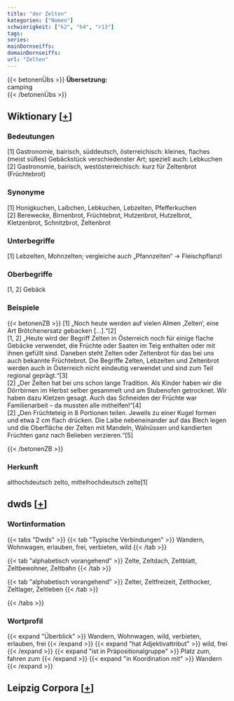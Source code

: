 ```yaml
---
title: "der Zelten"
kategorien: ["Nomen"]
schwierigkeit: ["k2", "h4", "r13"]
tags:
series:
mainDornseiffs:
domainDornseiffs:
url: "Zelten"
---
```


{{< betonenÜbs >}}
**Übersetzung:**  
camping  
{{< /betonenÜbs >}}

## Wiktionary [[+](https://de.wiktionary.org/wiki/Zelten)]

### Bedeutungen
[1] Gastronomie, bairisch, süddeutsch, österreichisch: kleines, flaches (meist süßes) Gebäckstück verschiedenster Art; speziell auch: Lebkuchen  
[2] Gastronomie, bairisch, westösterreichisch: kurz für Zeltenbrot (Früchtebrot)  

### Synonyme
[1] Honigkuchen, Laibchen, Lebkuchen, Lebzelten, Pfefferkuchen  
[2] Berewecke, Birnenbrot, Früchtebrot, Hutzenbrot, Hutzelbrot, Kletzenbrot, Schnitzbrot, Zeltenbrot  

### Unterbegriffe
[1] Lebzelten, Mohnzelten; vergleiche auch „Pfannzelten“ → Fleischpflanzl  

### Oberbegriffe
[1, 2] Gebäck  

### Beispiele
{{< betonenZB >}}
[1] „Noch heute werden auf vielen Almen ‚Zelten‘, eine Art Brötchenersatz gebacken […].“[2]  
[1, 2] „Heute wird der Begriff Zelten in Österreich noch für einige flache Gebäcke verwendet, die Früchte oder Saaten im Teig enthalten oder mit ihnen gefüllt sind. Daneben steht Zelten oder Zeltenbrot für das bei uns auch bekannte Früchtebrot. Die Begriffe Zelten, Lebzelten und Zeltenbrot werden auch in Österreich nicht eindeutig verwendet und sind zum Teil regional geprägt.“[3]  
[2] „Der Zelten hat bei uns schon lange Tradition. Als Kinder haben wir die Dörrbirnen im Herbst selber gesammelt und am Stubenofen getrocknet. Wir haben dazu Kletzen gesagt. Auch das Schneiden der Früchte war Familienarbeit – da mussten alle mithelfen!“[4]  
[2] „Den Früchteteig in 8 Portionen teilen. Jeweils zu einer Kugel formen und etwa 2 cm flach drücken. Die Laibe nebeneinander auf das Blech legen und die Oberfläche der Zelten mit Mandeln, Walnüssen und kandierten Früchten ganz nach Belieben verzieren.“[5]  

{{< /betonenZB >}}
### Herkunft
althochdeutsch zelto, mittelhochdeutsch zelte[1]  



## dwds [[+](https://www.dwds.de/wb/Zelten)]

### Wortinformation
{{< tabs "Dwds" >}}
{{< tab "Typische Verbindungen" >}}
Wandern, Wohnwagen, erlauben, frei, verbieten, wild
{{< /tab >}}

{{< tab "alphabetisch vorangehend" >}}
Zelte, Zeltdach, Zeltblatt, Zeltbewohner, Zeltbahn
{{< /tab >}}

{{< tab "alphabetisch vorangehend" >}}
Zelter, Zeltfreizeit, Zelthocker, Zeltlager, Zeltleben
{{< /tab >}}

{{< /tabs >}}

### Wortprofil
{{< expand "Überblick" >}} Wandern, Wohnwagen, wild, verbieten, erlauben, frei {{< /expand >}}
{{< expand "hat Adjektivattribut" >}} wild, frei {{< /expand >}}
{{< expand "ist in Präpositionalgruppe" >}} Platz zum, fahren zum {{< /expand >}}
{{< expand "in Koordination mit" >}} Wandern {{< /expand >}}

## Leipzig Corpora [[+](https://corpora.uni-leipzig.de/en/res?word=Zelten&corpusId=deu_newscrawl-public_2018)]

